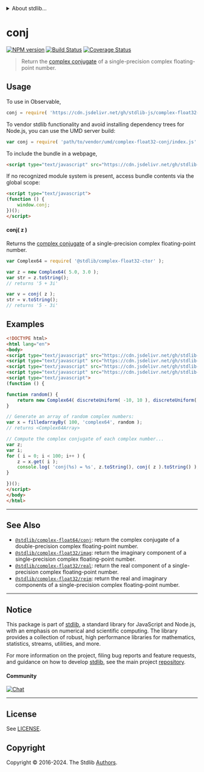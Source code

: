 <!--

@license Apache-2.0

Copyright (c) 2021 The Stdlib Authors.

Licensed under the Apache License, Version 2.0 (the "License");
you may not use this file except in compliance with the License.
You may obtain a copy of the License at

   http://www.apache.org/licenses/LICENSE-2.0

Unless required by applicable law or agreed to in writing, software
distributed under the License is distributed on an "AS IS" BASIS,
WITHOUT WARRANTIES OR CONDITIONS OF ANY KIND, either express or implied.
See the License for the specific language governing permissions and
limitations under the License.

-->


<details>
  <summary>
    About stdlib...
  </summary>
  <p>We believe in a future in which the web is a preferred environment for numerical computation. To help realize this future, we've built stdlib. stdlib is a standard library, with an emphasis on numerical and scientific computation, written in JavaScript (and C) for execution in browsers and in Node.js.</p>
  <p>The library is fully decomposable, being architected in such a way that you can swap out and mix and match APIs and functionality to cater to your exact preferences and use cases.</p>
  <p>When you use stdlib, you can be absolutely certain that you are using the most thorough, rigorous, well-written, studied, documented, tested, measured, and high-quality code out there.</p>
  <p>To join us in bringing numerical computing to the web, get started by checking us out on <a href="https://github.com/stdlib-js/stdlib">GitHub</a>, and please consider <a href="https://opencollective.com/stdlib">financially supporting stdlib</a>. We greatly appreciate your continued support!</p>
</details>

# conj

[![NPM version][npm-image]][npm-url] [![Build Status][test-image]][test-url] [![Coverage Status][coverage-image]][coverage-url] <!-- [![dependencies][dependencies-image]][dependencies-url] -->

> Return the [complex conjugate][complex-conjugate] of a single-precision complex floating-point number.

<!-- Section to include introductory text. Make sure to keep an empty line after the intro `section` element and another before the `/section` close. -->

<section class="intro">

</section>

<!-- /.intro -->

<!-- Package usage documentation. -->



<section class="usage">

## Usage

To use in Observable,

```javascript
conj = require( 'https://cdn.jsdelivr.net/gh/stdlib-js/complex-float32-conj@v0.1.1-umd/browser.js' )
```

To vendor stdlib functionality and avoid installing dependency trees for Node.js, you can use the UMD server build:

```javascript
var conj = require( 'path/to/vendor/umd/complex-float32-conj/index.js' )
```

To include the bundle in a webpage,

```html
<script type="text/javascript" src="https://cdn.jsdelivr.net/gh/stdlib-js/complex-float32-conj@v0.1.1-umd/browser.js"></script>
```

If no recognized module system is present, access bundle contents via the global scope:

```html
<script type="text/javascript">
(function () {
    window.conj;
})();
</script>
```

#### conj( z )

Returns the [complex conjugate][complex-conjugate] of a single-precision complex floating-point number.

```javascript
var Complex64 = require( '@stdlib/complex-float32-ctor' );

var z = new Complex64( 5.0, 3.0 );
var str = z.toString();
// returns '5 + 3i'

var v = conj( z );
str = v.toString();
// returns '5 - 3i'
```

</section>

<!-- /.usage -->

<!-- Package usage notes. Make sure to keep an empty line after the `section` element and another before the `/section` close. -->

<section class="notes">

</section>

<!-- /.notes -->

<!-- Package usage examples. -->

<section class="examples">

## Examples

<!-- eslint-disable max-len -->

<!-- eslint no-undef: "error" -->

```html
<!DOCTYPE html>
<html lang="en">
<body>
<script type="text/javascript" src="https://cdn.jsdelivr.net/gh/stdlib-js/complex-float32-ctor@umd/browser.js"></script>
<script type="text/javascript" src="https://cdn.jsdelivr.net/gh/stdlib-js/random-base-discrete-uniform@umd/browser.js"></script>
<script type="text/javascript" src="https://cdn.jsdelivr.net/gh/stdlib-js/array-filled-by@umd/browser.js"></script>
<script type="text/javascript" src="https://cdn.jsdelivr.net/gh/stdlib-js/complex-float32-conj@v0.1.1-umd/browser.js"></script>
<script type="text/javascript">
(function () {

function random() {
    return new Complex64( discreteUniform( -10, 10 ), discreteUniform( -10, 10 ) );
}

// Generate an array of random complex numbers:
var x = filledarrayBy( 100, 'complex64', random );
// returns <Complex64Array>

// Compute the complex conjugate of each complex number...
var z;
var i;
for ( i = 0; i < 100; i++ ) {
    z = x.get( i );
    console.log( 'conj(%s) = %s', z.toString(), conj( z ).toString() );
}

})();
</script>
</body>
</html>
```

</section>

<!-- /.examples -->

<!-- C interface documentation. -->



<!-- Section to include cited references. If references are included, add a horizontal rule *before* the section. Make sure to keep an empty line after the `section` element and another before the `/section` close. -->

<section class="references">

</section>

<!-- /.references -->

<!-- Section for related `stdlib` packages. Do not manually edit this section, as it is automatically populated. -->

<section class="related">

* * *

## See Also

-   <span class="package-name">[`@stdlib/complex-float64/conj`][@stdlib/complex/float64/conj]</span><span class="delimiter">: </span><span class="description">return the complex conjugate of a double-precision complex floating-point number.</span>
-   <span class="package-name">[`@stdlib/complex-float32/imag`][@stdlib/complex/float32/imag]</span><span class="delimiter">: </span><span class="description">return the imaginary component of a single-precision complex floating-point number.</span>
-   <span class="package-name">[`@stdlib/complex-float32/real`][@stdlib/complex/float32/real]</span><span class="delimiter">: </span><span class="description">return the real component of a single-precision complex floating-point number.</span>
-   <span class="package-name">[`@stdlib/complex-float32/reim`][@stdlib/complex/float32/reim]</span><span class="delimiter">: </span><span class="description">return the real and imaginary components of a single-precision complex floating-point number.</span>

</section>

<!-- /.related -->

<!-- Section for all links. Make sure to keep an empty line after the `section` element and another before the `/section` close. -->


<section class="main-repo" >

* * *

## Notice

This package is part of [stdlib][stdlib], a standard library for JavaScript and Node.js, with an emphasis on numerical and scientific computing. The library provides a collection of robust, high performance libraries for mathematics, statistics, streams, utilities, and more.

For more information on the project, filing bug reports and feature requests, and guidance on how to develop [stdlib][stdlib], see the main project [repository][stdlib].

#### Community

[![Chat][chat-image]][chat-url]

---

## License

See [LICENSE][stdlib-license].


## Copyright

Copyright &copy; 2016-2024. The Stdlib [Authors][stdlib-authors].

</section>

<!-- /.stdlib -->

<!-- Section for all links. Make sure to keep an empty line after the `section` element and another before the `/section` close. -->

<section class="links">

[npm-image]: http://img.shields.io/npm/v/@stdlib/complex-float32-conj.svg
[npm-url]: https://npmjs.org/package/@stdlib/complex-float32-conj

[test-image]: https://github.com/stdlib-js/complex-float32-conj/actions/workflows/test.yml/badge.svg?branch=v0.1.1
[test-url]: https://github.com/stdlib-js/complex-float32-conj/actions/workflows/test.yml?query=branch:v0.1.1

[coverage-image]: https://img.shields.io/codecov/c/github/stdlib-js/complex-float32-conj/main.svg
[coverage-url]: https://codecov.io/github/stdlib-js/complex-float32-conj?branch=main

<!--

[dependencies-image]: https://img.shields.io/david/stdlib-js/complex-float32-conj.svg
[dependencies-url]: https://david-dm.org/stdlib-js/complex-float32-conj/main

-->

[chat-image]: https://img.shields.io/gitter/room/stdlib-js/stdlib.svg
[chat-url]: https://app.gitter.im/#/room/#stdlib-js_stdlib:gitter.im

[stdlib]: https://github.com/stdlib-js/stdlib

[stdlib-authors]: https://github.com/stdlib-js/stdlib/graphs/contributors

[umd]: https://github.com/umdjs/umd
[es-module]: https://developer.mozilla.org/en-US/docs/Web/JavaScript/Guide/Modules

[deno-url]: https://github.com/stdlib-js/complex-float32-conj/tree/deno
[deno-readme]: https://github.com/stdlib-js/complex-float32-conj/blob/deno/README.md
[umd-url]: https://github.com/stdlib-js/complex-float32-conj/tree/umd
[umd-readme]: https://github.com/stdlib-js/complex-float32-conj/blob/umd/README.md
[esm-url]: https://github.com/stdlib-js/complex-float32-conj/tree/esm
[esm-readme]: https://github.com/stdlib-js/complex-float32-conj/blob/esm/README.md
[branches-url]: https://github.com/stdlib-js/complex-float32-conj/blob/main/branches.md

[stdlib-license]: https://raw.githubusercontent.com/stdlib-js/complex-float32-conj/main/LICENSE

[complex-conjugate]: https://en.wikipedia.org/wiki/Complex_conjugate

<!-- <related-links> -->

[@stdlib/complex/float64/conj]: https://github.com/stdlib-js/complex-float64-conj/tree/umd

[@stdlib/complex/float32/imag]: https://github.com/stdlib-js/complex-float32-imag/tree/umd

[@stdlib/complex/float32/real]: https://github.com/stdlib-js/complex-float32-real/tree/umd

[@stdlib/complex/float32/reim]: https://github.com/stdlib-js/complex-float32-reim/tree/umd

<!-- </related-links> -->

</section>

<!-- /.links -->
